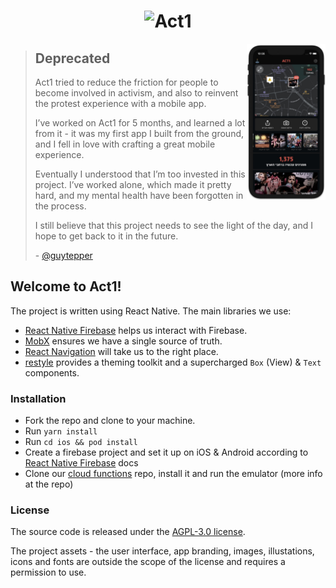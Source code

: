 <h1 align="center">
    <img width="266" src="https://res.cloudinary.com/act1/image/upload/v1612944972/meta/logo_gf7ecz.svg" alt="Act1" />
</h1>
<img src="https://raw.githubusercontent.com/act-1/native/bb/src/assets/readme-screenshot.jpg" align="right" width="25%" alt="" />

> ## Deprecated
>
> Act1 tried to reduce the friction for people to become involved in activism, and also to reinvent the protest experience with a mobile app.
>
> I’ve worked on Act1 for 5 months, and learned a lot from it - it was my first app I built from the ground, and I fell in love with crafting a great mobile experience.
>
> Eventually I understood that I’m too invested in this project. I’ve worked alone, which made it pretty hard, and my mental health have been forgotten in the process. 
> 
> I still believe that this project needs to see the light of the day, and I hope to get back to it in the future.
>
> \- [@guytepper](https://github.com/guytepper)


## Welcome to Act1!

The project is written using React Native. The main libraries we use:

- [React Native Firebase](https://rnfirebase.io/) helps us interact with Firebase.
- [MobX](https://mobx.js.org/README.html) ensures we have a single source of truth.
- [React Navigation](https://reactnavigation.org/docs/getting-started) will take us to the right place.
- [restyle](https://github.com/Shopify/restyle) provides a theming toolkit and a supercharged `Box` (View) & `Text` components.

### Installation

- Fork the repo and clone to your machine.
- Run `yarn install`
- Run `cd ios && pod install`
- Create a firebase project and set it up on iOS & Android according to [React Native Firebase](https://rnfirebase.io/#2-android-setup) docs
- Clone our [cloud functions](https://github.com/act-1/cloud-functions) repo, install it and run the emulator (more info at the repo)

### License

The source code is released under the [AGPL-3.0 license](https://github.com/act-1/native/blob/main/LICENSE).

The project assets - the user interface, app branding, images, illustations, icons and fonts are outside the scope of the license and requires a permission to use.
